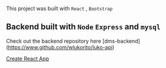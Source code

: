 This project was built with `React` , `Bootstrap`

## Backend built with `Node` `Express` and `mysql`

Check out the backend repository here [dms-backend] (https://www.github.com/wlukorito/luko-api)

[Create React App](https://github.com/facebook/create-react-app)
